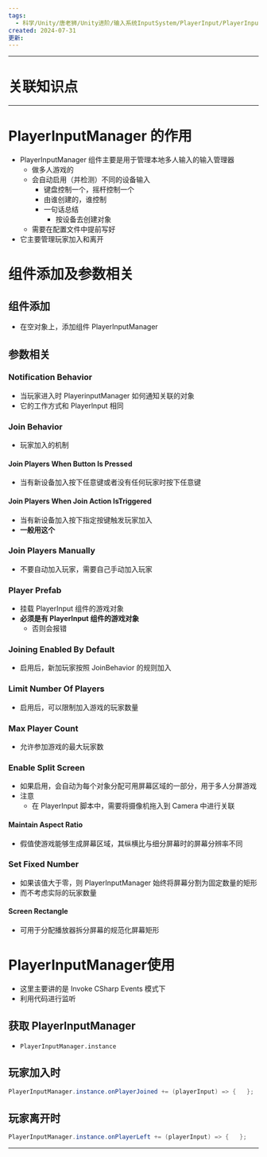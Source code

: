 ```yaml
---
tags:
  - 科学/Unity/唐老狮/Unity进阶/输入系统InputSystem/PlayerInput/PlayerInputManager
created: 2024-07-31
更新:
---
```


---
# 关联知识点



---
# PlayerInputManager 的作用

- PlayerInputManager 组件主要是用于管理本地多人输入的输入管理器
	- 做多人游戏的
	- 会自动启用（并检测）不同的设备输入
		- 键盘控制一个，摇杆控制一个
		- 由谁创建的，谁控制
		- 一句话总结
			- 按设备去创建对象
	- 需要在配置文件中提前写好
- 它主要管理玩家加入和离开
# 组件添加及参数相关
## 组件添加

- 在空对象上，添加组件 PlayerInputManager
## 参数相关
### Notification Behavior

- 当玩家进入时 PlayerinputManager 如何通知关联的对象
- 它的工作方式和 Playerlnput 相同
### Join Behavior

- 玩家加入的机制
#### Join Players When Button ls Pressed

- 当有新设备加入按下任意键或者没有任何玩家时按下任意键
#### **Join Players When Join Action IsTriggered**

- 当有新设备加入按下指定按键触发玩家加入
- **一般用这个**
### Join Players Manually

- 不要自动加入玩家，需要自己手动加入玩家
### Player Prefab

- 挂载 PlayerInput 组件的游戏对象
- **必须是有 PlayerInput 组件的游戏对象**
	- 否则会报错
### Joining Enabled By Default

- 启用后，新加玩家按照 JoinBehavior 的规则加入
### Limit Number Of Players

- 启用后，可以限制加入游戏的玩家数量
### Max Player Count

- 允许参加游戏的最大玩家数
### Enable Split Screen

- 如果启用，会自动为每个对象分配可用屏幕区域的一部分，用于多人分屏游戏
- 注意
	- 在 PlayerInput 脚本中，需要将摄像机拖入到 Camera 中进行关联
#### Maintain Aspect Ratio

- 假值使游戏能够生成屏幕区域，其纵横比与细分屏幕时的屏幕分辨率不同
### Set Fixed Number

- 如果该值大于零，则 PlayerInputManager 始终将屏幕分割为固定数量的矩形
- 而不考虑实际的玩家数量
#### Screen Rectangle

- 可用于分配播放器拆分屏幕的规范化屏幕矩形
# PlayerInputManager使用

- 这里主要讲的是 Invoke CSharp Events 模式下
- 利用代码进行监听
## 获取 PlayerInputManager

- `PlayerInputManager.instance`
## 玩家加入时

```C#
PlayerInputManager.instance.onPlayerJoined += (playerInput) => {   };
```
## 玩家离开时

```C#
PlayerInputManager.instance.onPlayerLeft += (playerInput) => {   };
```

---
